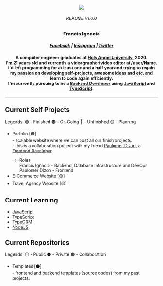 <p align="center"><img src="https://i.imgur.com/Y4qfpeV.png"></p>
<h6 align="center">README v1.0.0</h6>

<h3 align="center"><strong>Francis Ignacio</strong></h3>
<h5 align="center"><a href="https://www.facebook.com/noeyignacio">Facebook</a> | <a href="https://www.instagram.com/enoweeway/">Instagram</a> | <a href="https://twitter.com/enoweewai">Twitter</a><h5>
<h4 align="center">A computer engineer graduated at <strong><a href="https://www.hau.edu.ph/">Holy Angel University</a></strong>, 2020. <br /> I'm 21 years old and currently a videographer/video editor at /user/Name. I'd left programming for at least one and a half year and trying to regain my passion on developing self-projects, awesome ideas and etc. and learn to code again efficiently. <br> I'm currently pursuing to be a <strong><a href="https://www.guru99.com/what-is-backend-developer.html">Backend Developer</a></strong> using <a href="https://www.javascript.com/">JavaScript</a> and <a href="https://www.typescriptlang.org/">TypeScript</a>.</h4>

---

<h2><strong>Current Self Projects</strong></h2>
<p> Legends: 🟢 - Finished  🟠 - On Going  🔴 - Unfinished 🟡 - Planning</p>
<ul>
    <li>
        Porfolio [🟠]
        <div> - scalable website where we can post all our finish projects.
        <div> - this is a collaboration project with my friend <a href="https://www.facebook.com/paulo.dizon.395">Paulomer Dizon</a>, a <a href="https://frontendmasters.com/books/front-end-handbook/2018/what-is-a-FD.html">Frontend Developer</a>.
        <ul>
            <li>
                Roles
                <div> Francis Ignacio - Backend, Database Infrastructure and DevOps
                <div> Paulomer Dizon - Frontend
            </li>
        </ul>
    </li>
    <li>
        E-Commerce Website [🟡]
    </li>
    <li>
        Travel Agency Website [🟡]
    </li>
</ul>

<h2><strong>Current Learning</strong></h2>
<ul>
    <li><a href="https://www.javascript.com/">JavaScript</a></li>
    <li><a href="https://www.typescriptlang.org/">TypeScript</a></li>
    <li><a href="https://typeorm.io/#/">TypeORM</a></li>
    <li><a href="https://nodejs.org/en/">NodeJS</a></li>
</ul>

<h2><strong>Current Repositories</strong></h2>
<p> Legends: ⚪ - Public  ⚫ - Private 🟤 - Collaboration</p>
<ul>
    <li>
        Templates [⚫]
        <div> - frontend and backend templates (source codes) from my past projects.
    </li>
</ul>


